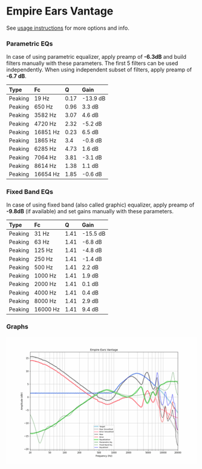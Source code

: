 # Empire Ears Vantage
See [usage instructions](https://github.com/jaakkopasanen/AutoEq#usage) for more options and info.

### Parametric EQs
In case of using parametric equalizer, apply preamp of **-6.3dB** and build filters manually
with these parameters. The first 5 filters can be used independently.
When using independent subset of filters, apply preamp of **-6.7 dB**.

| Type    | Fc       |    Q | Gain     |
|:--------|:---------|:-----|:---------|
| Peaking | 19 Hz    | 0.17 | -13.9 dB |
| Peaking | 650 Hz   | 0.96 | 3.3 dB   |
| Peaking | 3582 Hz  | 3.07 | 4.6 dB   |
| Peaking | 4720 Hz  | 2.32 | -5.2 dB  |
| Peaking | 16851 Hz | 0.23 | 6.5 dB   |
| Peaking | 1865 Hz  | 3.4  | -0.8 dB  |
| Peaking | 6285 Hz  | 4.73 | 1.6 dB   |
| Peaking | 7064 Hz  | 3.81 | -3.1 dB  |
| Peaking | 8614 Hz  | 1.38 | 1.1 dB   |
| Peaking | 16654 Hz | 1.85 | -0.6 dB  |

### Fixed Band EQs
In case of using fixed band (also called graphic) equalizer, apply preamp of **-9.8dB**
(if available) and set gains manually with these parameters.

| Type    | Fc       |    Q | Gain     |
|:--------|:---------|:-----|:---------|
| Peaking | 31 Hz    | 1.41 | -15.5 dB |
| Peaking | 63 Hz    | 1.41 | -6.8 dB  |
| Peaking | 125 Hz   | 1.41 | -4.8 dB  |
| Peaking | 250 Hz   | 1.41 | -1.4 dB  |
| Peaking | 500 Hz   | 1.41 | 2.2 dB   |
| Peaking | 1000 Hz  | 1.41 | 1.9 dB   |
| Peaking | 2000 Hz  | 1.41 | 0.1 dB   |
| Peaking | 4000 Hz  | 1.41 | 0.4 dB   |
| Peaking | 8000 Hz  | 1.41 | 2.9 dB   |
| Peaking | 16000 Hz | 1.41 | 9.4 dB   |

### Graphs
![](./Empire%20Ears%20Vantage.png)